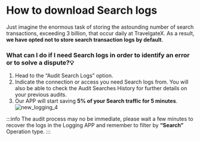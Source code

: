 ﻿---
sidebar_position: 2
---

# How to download Search logs

Just imagine the enormous task of storing the astounding number of search transactions, exceeding 3 billion, that occur daily at TravelgateX. As a result, **we have opted not to store search transaction logs by default**.

### What can I do if I need Search logs in order to identify an error or to solve a dispute?💡
1. Head to the “Audit Search Logs” option.
1. Indicate the connection or access you need Search logs from. You will also be able to check the Audit Searches History for further details on your previous audits.
1. Our APP will start saving **5% of your Search traffic for 5 minutes**.
    ![new_logging_4](https://storage.travelgate.com/kbase/new_logging_4.jpg)

:::info
The audit process may no be immediate, please wait a few minutes to recover the logs in the Logging APP and remember to filter by **“Search”** Operation type.
:::
